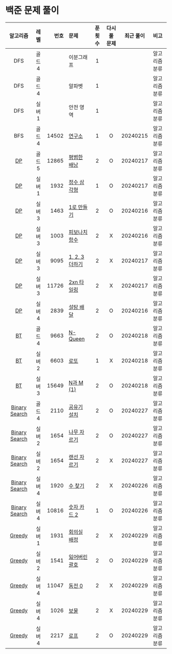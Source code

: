 # 백준 문제 풀이
|                      알고리즘                       |  레벨  |    번호 | 문제                                         | 푼 횟수 | 다시 풀 문제 |  최근 풀이   | 비고      |
|:-----------------------------------------------:|:----:|------:|:-------------------------------------------|:----:|:-------:|:--------:|:--------|
|                       DFS                       | 골드 4 |       | 이분그래프                                      |  1   |         |          | 알고리즘 분류 |
|                       DFS                       | 골드 4 |       | 알파벳                                        |  1   |         |          | 알고리즘 분류 |
|                       DFS                       | 실버 1 |       | 안전 영역                                      |  1   |         |          | 알고리즘 분류 |
|                       BFS                       | 골드 4 | 14502 | [연구소](./bfs/연구소/연구소.md)                    |  1   |    O    | 20240215 | 알고리즘 분류 |
|                [DP](./dp/DP.md)                 | 골드 5 | 12865 | [평범한 배낭](./dp/평범한배낭/평범한배낭.md)              |  2   |    O    | 20240217 | 알고리즘 분류 |
|                [DP](./dp/DP.md)                 | 실버 1 |  1932 | [정수 삼각형](./dp/정수삼각형/정수삼각형.md)              |  1   |    O    | 20240217 | 알고리즘 분류 |
|                [DP](./dp/DP.md)                 | 실버 3 |  1463 | [1로 만들기](./dp/_1로만들기/1로만들기.md)             |  2   |    O    | 20240216 | 알고리즘 분류 |
|                [DP](./dp/DP.md)                 | 실버 3 |  1003 | [피보나치함수](./dp/피보나치함수/피보나치함수.md)            |  2   |    X    | 20240216 | 알고리즘 분류 |
|                [DP](./dp/DP.md)                 | 실버 3 |  9095 | [1, 2, 3 더하기](./dp/_123더하기/123더하기.md)      |  2   |    X    | 20240217 | 알고리즘 분류 |
|                [DP](./dp/DP.md)                 | 실버 3 | 11726 | [2xn 타일링](./dp/_2xn타일링/_2xn타일링.md)         |  2   |    X    | 20240217 | 알고리즘 분류 |
|                [DP](./dp/DP.md)                 | 실버 4 |  2839 | [설탕 배달](./dp/설탕배달/설탕배달.md)                 |  2   |    O    | 20240216 | 알고리즘 분류 |
|           [BT](./backtracking/BT.md)            | 골드 4 |  9663 | [N-Queen](./backtracking/NQueen/NQueen.md) |  2   |    O    | 20240218 | 알고리즘 분류 |
|           [BT](./backtracking/BT.md)            | 실버 2 |  6603 | [로또](./backtracking/로또/로또.md)              |  1   |    X    | 20240218 | 알고리즘 분류 |
|           [BT](./backtracking/BT.md)            | 실버 3 | 15649 | [N과 M (1)](./backtracking/N과M1/N과M1.md)    |  2   |    O    | 20240218 | 알고리즘 분류 |
| [Binary Search](./binarysearch/binarysearch.md) | 골드 4 |  2110 | [공유기 설치](./binarysearch/공유기설치/공유기설치.md)    |  2   |    O    | 20240227 | 알고리즘 분류 |
| [Binary Search](./binarysearch/binarysearch.md) | 실버 2 |  1654 | [나무 자르기](./binarysearch/나무자르기/나무자르기.md)    |  2   |    O    | 20240227 | 알고리즘 분류 |
| [Binary Search](./binarysearch/binarysearch.md) | 실버 2 |  1654 | [랜선 자르기](./binarysearch/랜선자르기/랜선자르기.md)    |  2   |    X    | 20240227 | 알고리즘 분류 |
| [Binary Search](./binarysearch/binarysearch.md) | 실버 4 |  1920 | [수 찾기](./binarysearch/수찾기/수찾기.md)          |  2   |    X    | 20240226 | 알고리즘 분류 |
| [Binary Search](./binarysearch/binarysearch.md) | 실버 4 | 10816 | [숫자 카드 2](./binarysearch/숫자카드2/숫자카드2.md)   |  1   |    O    | 20240226 | 알고리즘 분류 |
|          [Greedy](./greedy/greedy.md)           | 실버 1 |  1931 | [회의실 배정](./greedy/회의실배정/회의실배정.md)          |  2   |    X    | 20240229 | 알고리즘 분류 |
|          [Greedy](./greedy/greedy.md)           | 실버 2 |  1541 | [잃어버린 괄호](./greedy/잃어버린괄호/잃어버린괄호.md)       |  2   |    O    | 20240229 | 알고리즘 분류 |
|          [Greedy](./greedy/greedy.md)           | 실버 4 | 11047 | [동전 0](./greedy/동전0/동전0.md)                |  2   |    X    | 20240229 | 알고리즘 분류 |
|          [Greedy](./greedy/greedy.md)           | 실버 4 |  1026 | [보물](./greedy/보물/보물.md)                    |  2   |    X    | 20240229 | 알고리즘 분류 |
|          [Greedy](./greedy/greedy.md)           | 실버 4 |  2217 | [로프](./greedy/로프/로프.md)                    |  2   |    O    | 20240229 | 알고리즘 분류 |

